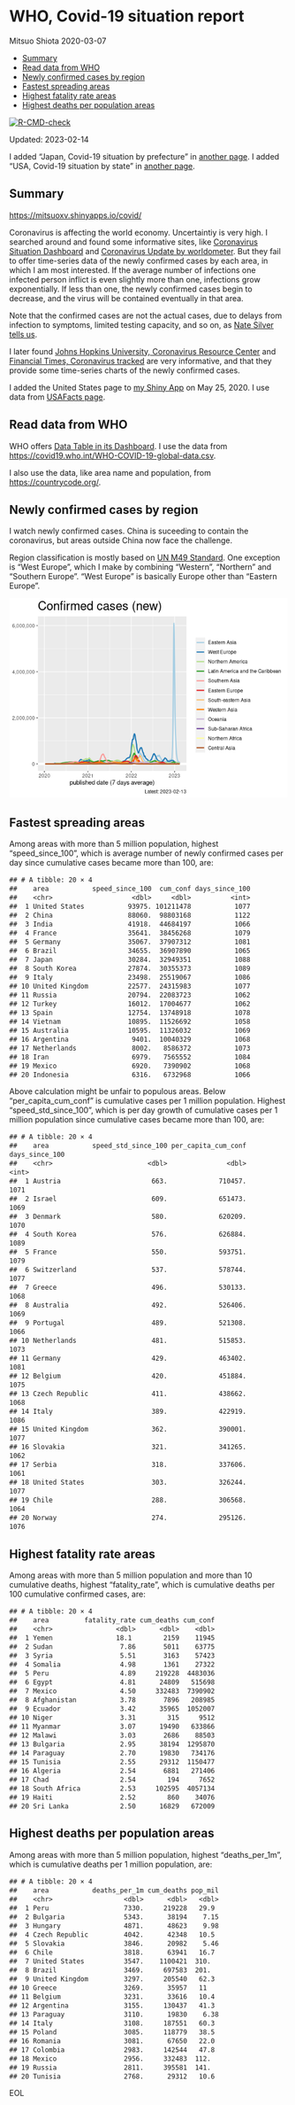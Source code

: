 WHO, Covid-19 situation report
================
Mitsuo Shiota
2020-03-07

- <a href="#summary" id="toc-summary">Summary</a>
- <a href="#read-data-from-who" id="toc-read-data-from-who">Read data from
  WHO</a>
- <a href="#newly-confirmed-cases-by-region"
  id="toc-newly-confirmed-cases-by-region">Newly confirmed cases by
  region</a>
- <a href="#fastest-spreading-areas"
  id="toc-fastest-spreading-areas">Fastest spreading areas</a>
- <a href="#highest-fatality-rate-areas"
  id="toc-highest-fatality-rate-areas">Highest fatality rate areas</a>
- <a href="#highest-deaths-per-population-areas"
  id="toc-highest-deaths-per-population-areas">Highest deaths per
  population areas</a>

<!-- badges: start -->

[![R-CMD-check](https://github.com/mitsuoxv/covid/actions/workflows/R-CMD-check.yaml/badge.svg)](https://github.com/mitsuoxv/covid/actions/workflows/R-CMD-check.yaml)
<!-- badges: end -->

Updated: 2023-02-14

I added “Japan, Covid-19 situation by prefecture” in [another
page](Japan.md). I added “USA, Covid-19 situation by state” in [another
page](USA.md).

## Summary

<https://mitsuoxv.shinyapps.io/covid/>

Coronavirus is affecting the world economy. Uncertaintiy is very high. I
searched around and found some informative sites, like [Coronavirus
Situation
Dashboard](https://who.maps.arcgis.com/apps/opsdashboard/index.html#/c88e37cfc43b4ed3baf977d77e4a0667)
and [Coronavirus Update by
worldometer](https://www.worldometers.info/coronavirus/). But they fail
to offer time-series data of the newly confirmed cases by each area, in
which I am most interested. If the average number of infections one
infected person inflict is even slightly more than one, infections grow
exponentially. If less than one, the newly confirmed cases begin to
decrease, and the virus will be contained eventually in that area.

Note that the confirmed cases are not the actual cases, due to delays
from infection to symptoms, limited testing capacity, and so on, as
[Nate Silver tells
us](https://fivethirtyeight.com/features/coronavirus-case-counts-are-meaningless/).

I later found [Johns Hopkins University, Coronavirus Resource
Center](https://coronavirus.jhu.edu/) and [Financial Times, Coronavirus
tracked](https://www.ft.com/content/a26fbf7e-48f8-11ea-aeb3-955839e06441)
are very informative, and that they provide some time-series charts of
the newly confirmed cases.

I added the United States page to [my Shiny
App](https://mitsuoxv.shinyapps.io/covid/) on May 25, 2020. I use data
from [USAFacts
page](https://usafacts.org/visualizations/coronavirus-covid-19-spread-map/).

## Read data from WHO

WHO offers [Data Table in its Dashboard](https://covid19.who.int/table).
I use the data from
<https://covid19.who.int/WHO-COVID-19-global-data.csv>.

I also use the data, like area name and population, from
<https://countrycode.org/>.

## Newly confirmed cases by region

I watch newly confirmed cases. China is suceeding to contain the
coronavirus, but areas outside China now face the challenge.

Region classification is mostly based on [UN M49
Standard](https://unstats.un.org/unsd/methodology/m49/). One exception
is “West Europe”, which I make by combining “Western”, “Northern” and
“Southern Europe”. “West Europe” is basically Europe other than “Eastern
Europe”.

![](README_files/figure-gfm/chart-1.png)<!-- -->

## Fastest spreading areas

Among areas with more than 5 million population, highest
“speed_since_100”, which is average number of newly confirmed cases per
day since cumulative cases became more than 100, are:

    ## # A tibble: 20 × 4
    ##    area           speed_since_100  cum_conf days_since_100
    ##    <chr>                    <dbl>     <dbl>          <int>
    ##  1 United States           93975. 101211478           1077
    ##  2 China                   88060.  98803168           1122
    ##  3 India                   41918.  44684197           1066
    ##  4 France                  35641.  38456268           1079
    ##  5 Germany                 35067.  37907312           1081
    ##  6 Brazil                  34655.  36907890           1065
    ##  7 Japan                   30284.  32949351           1088
    ##  8 South Korea             27874.  30355373           1089
    ##  9 Italy                   23498.  25519067           1086
    ## 10 United Kingdom          22577.  24315983           1077
    ## 11 Russia                  20794.  22083723           1062
    ## 12 Turkey                  16012.  17004677           1062
    ## 13 Spain                   12754.  13748918           1078
    ## 14 Vietnam                 10895.  11526692           1058
    ## 15 Australia               10595.  11326032           1069
    ## 16 Argentina                9401.  10040329           1068
    ## 17 Netherlands              8002.   8586372           1073
    ## 18 Iran                     6979.   7565552           1084
    ## 19 Mexico                   6920.   7390902           1068
    ## 20 Indonesia                6316.   6732968           1066

Above calculation might be unfair to populous areas. Below
“per_capita_cum_conf” is cumulative cases per 1 million population.
Highest “speed_std_since_100”, which is per day growth of cumulative
cases per 1 million population since cumulative cases became more than
100, are:

    ## # A tibble: 20 × 4
    ##    area           speed_std_since_100 per_capita_cum_conf days_since_100
    ##    <chr>                        <dbl>               <dbl>          <int>
    ##  1 Austria                       663.             710457.           1071
    ##  2 Israel                        609.             651473.           1069
    ##  3 Denmark                       580.             620209.           1070
    ##  4 South Korea                   576.             626884.           1089
    ##  5 France                        550.             593751.           1079
    ##  6 Switzerland                   537.             578744.           1077
    ##  7 Greece                        496.             530133.           1068
    ##  8 Australia                     492.             526406.           1069
    ##  9 Portugal                      489.             521308.           1066
    ## 10 Netherlands                   481.             515853.           1073
    ## 11 Germany                       429.             463402.           1081
    ## 12 Belgium                       420.             451884.           1075
    ## 13 Czech Republic                411.             438662.           1068
    ## 14 Italy                         389.             422919.           1086
    ## 15 United Kingdom                362.             390001.           1077
    ## 16 Slovakia                      321.             341265.           1062
    ## 17 Serbia                        318.             337606.           1061
    ## 18 United States                 303.             326244.           1077
    ## 19 Chile                         288.             306568.           1064
    ## 20 Norway                        274.             295126.           1076

## Highest fatality rate areas

Among areas with more than 5 million population and more than 10
cumulative deaths, highest “fatality_rate”, which is cumulative deaths
per 100 cumulative confirmed cases, are:

    ## # A tibble: 20 × 4
    ##    area         fatality_rate cum_deaths cum_conf
    ##    <chr>                <dbl>      <dbl>    <dbl>
    ##  1 Yemen                18.1        2159    11945
    ##  2 Sudan                 7.86       5011    63775
    ##  3 Syria                 5.51       3163    57423
    ##  4 Somalia               4.98       1361    27322
    ##  5 Peru                  4.89     219228  4483036
    ##  6 Egypt                 4.81      24809   515698
    ##  7 Mexico                4.50     332483  7390902
    ##  8 Afghanistan           3.78       7896   208985
    ##  9 Ecuador               3.42      35965  1052007
    ## 10 Niger                 3.31        315     9512
    ## 11 Myanmar               3.07      19490   633866
    ## 12 Malawi                3.03       2686    88503
    ## 13 Bulgaria              2.95      38194  1295870
    ## 14 Paraguay              2.70      19830   734176
    ## 15 Tunisia               2.55      29312  1150477
    ## 16 Algeria               2.54       6881   271406
    ## 17 Chad                  2.54        194     7652
    ## 18 South Africa          2.53     102595  4057134
    ## 19 Haiti                 2.52        860    34076
    ## 20 Sri Lanka             2.50      16829   672009

## Highest deaths per population areas

Among areas with more than 5 million population, highest
“deaths_per_1m”, which is cumulative deaths per 1 million population,
are:

    ## # A tibble: 20 × 4
    ##    area           deaths_per_1m cum_deaths pop_mil
    ##    <chr>                  <dbl>      <dbl>   <dbl>
    ##  1 Peru                   7330.     219228   29.9 
    ##  2 Bulgaria               5343.      38194    7.15
    ##  3 Hungary                4871.      48623    9.98
    ##  4 Czech Republic         4042.      42348   10.5 
    ##  5 Slovakia               3846.      20982    5.46
    ##  6 Chile                  3818.      63941   16.7 
    ##  7 United States          3547.    1100421  310.  
    ##  8 Brazil                 3469.     697583  201.  
    ##  9 United Kingdom         3297.     205540   62.3 
    ## 10 Greece                 3269.      35957   11   
    ## 11 Belgium                3231.      33616   10.4 
    ## 12 Argentina              3155.     130437   41.3 
    ## 13 Paraguay               3110.      19830    6.38
    ## 14 Italy                  3108.     187551   60.3 
    ## 15 Poland                 3085.     118779   38.5 
    ## 16 Romania                3081.      67650   22.0 
    ## 17 Colombia               2983.     142544   47.8 
    ## 18 Mexico                 2956.     332483  112.  
    ## 19 Russia                 2811.     395581  141.  
    ## 20 Tunisia                2768.      29312   10.6

EOL
